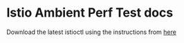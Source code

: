 # Istio Ambient Perf Test docs

Download the latest istioctl using the instructions from [here](https://istio.io/latest/docs/ops/diagnostic-tools/istioctl/#install-hahahugoshortcode708s2hbhb)
